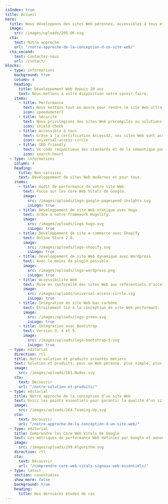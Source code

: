 ```yaml
---
isIndex: true
title: Accueil
hero:
  title: Nous développons des sites Web pérennes, accessibles à tous et à faible émission de carbone.
  image:
    src: /images/uploads/205.OK.svg
  cta:
    text: Notre approche
    url: "/notre-approche-de-la-conception-d-un-site-web/"
  cta_second:
    text: Contactez-nous
    url: /contact/
blocks:
  - type: informations
    background: true
    column: 4
    heading:
      title: Développement Web depuis 20 ans
      text: Nous mettons à votre disposition notre savoir-faire.
    items:
      - title: Performance
        text: Nous mettons tout en œuvre pour rendre le site Web ultra rapide et bas carbone grâce à de nombreux critères de tests.
        icon: speedometer2
      - title: Sécurité
        text: Nous privilégions des sites Web précompilés ou solutions SaaS.
        icon: shield-check
      - title: Accessible à tous
        text: Grâce à la certification Access42, nos sites Web sont accessibles à tous.
        icon: universal-access-circle
      - title: SEO friendly
        text: Un code respectueux des standards et de la sémantique pour un réferencement naturel optimisé.
        icon: search-heart
  - type: informations
    column: 4
    heading:
      title: Nos services
      text: Développement de sites Web modernes et pour tous.
    items:
      - title: Audit de performance de votre site Web
        text: Focus sur les Core Web Vitals de Google.
        image:
          src: /images/uploads/logo-google-pagespeed-insights.svg
          isLogo: true
      - title: Développement de site Web statique avec Hugo
        text: Grâce à notre framework Hugolify.
        image:
          src: /images/uploads/logo-hugo.svg
          isLogo: true
      - title: Développement de site e-commerce avec Shopify
        text: Online Store 2.0.
        image:
          src: /images/uploads/logo-shopify.svg
          isLogo: true
      - title: Développement de site Web dynamique avec Wordpress
        text: Avec le moins de plugin possible.
        image:
          src: /images/uploads/logo-wordpress.png
          isLogo: true
      - title: Accessibilité Web
        text: Mise en conformité des sites Web aux référentiels d’accessibilité RGAA / WCAG.
        image:
          src: /images/uploads/universal-access-circle.svg
          isLogo: true
      - title: Intégration de site Web bas carbone
        text: Étroitement lié à la conception de site Web performant.
        image:
          src: /images/uploads/logo-green.svg
          isLogo: true
      - title: Intégration avec Bootstrap
        text: Version 3, 4 et 5.
        image:
          src: /images/uploads/logo-bootstrap-5.svg
          isLogo: true
  - type: editorial
    direction: rtl
    title: Notre solution et produits orientés métiers
    text: Solution et produits, pour un Web pérenne, plus simple, plus accessible et à faible émission de carbone.
    image:
      src: /images/uploads/181.Nodes.svg
    cta:
      text: Découvrir
      url: "/notre-solution-et-produits/"
  - type: editorial
    title: Notre approche de la conception d’un site Web
    text: Voici les points essentiels pour garantir la qualité d’un site Web dans le temps et son utilisation par les internautes.
    image:
      src: /images/uploads/264.Teaming-Up.svg
    cta:
      text: Découvrir
      url: "/notre-approche-de-la-conception-d-un-site-web/"
  - type: editorial
    title: Comprendre les Core Web Vitals de Google
    text: Les métriques de performance Web définies par Google et annoncés pour la première fois en mai 2020.
    image:
      src: /images/uploads/299.Algorithm.svg
    direction: rtl
    cta:
      text: Découvrir
      url: "/comprendre-core-web-vitals-signaux-web-essentiels/"
  - type: latest
    section: casestudies
    show_more: false
    background: true
    heading:
      title: Nos dernières études de cas
---
```


